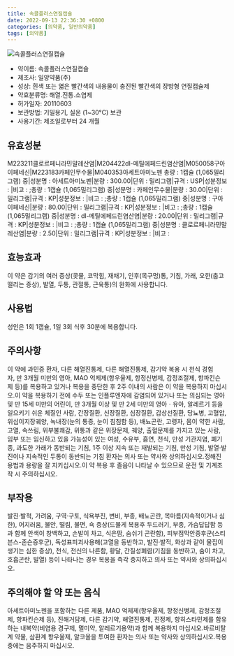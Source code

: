 ```yaml
---
title: 속콜플러스연질캡슐
date: 2022-09-13 22:36:30 +0800
categories: [의약품, 일반의약품]
tags: [의약품]
---
```

![속콜플러스연질캡슐](https://nedrug.mfds.go.kr/pbp/cmn/itemImageDownload/154298772606600082)

- 약이름: 속콜플러스연질캡슐
- 제조사: 일양약품(주)
- 성상: 흰색 또는 엷은 빨간색의 내용물이 충진된 빨간색의 장방형 연질캡슐제
- 약효분류명: 해열.진통.소염제
- 허가일자: 20110603
- 보관방법: 기밀용기, 실온 (1~30°C) 보관
- 사용기간: 제조일로부터 24 개월
## 유효성분
M223211클로르페니라민말레산염|M204422dl-메틸에페드린염산염|M050058구아이페네신|M223183카페인무수물|M040353아세트아미노펜
총량 : 1캡슐 (1,065밀리그램) 중|성분명 : 아세트아미노펜|분량 : 300.00|단위 : 밀리그램|규격 : USP|성분정보 : |비고 : ;총량 : 1캡슐 (1,065밀리그램) 중|성분명 : 카페인무수물|분량 : 30.00|단위 : 밀리그램|규격 : KP|성분정보 : |비고 : ;총량 : 1캡슐 (1,065밀리그램) 중|성분명 : 구아이페네신|분량 : 80.00|단위 : 밀리그램|규격 : KP|성분정보 : |비고 : ;총량 : 1캡슐 (1,065밀리그램) 중|성분명 : dl-메틸에페드린염산염|분량 : 20.00|단위 : 밀리그램|규격 : KP|성분정보 : |비고 : ;총량 : 1캡슐 (1,065밀리그램) 중|성분명 : 클로르페니라민말레산염|분량 : 2.50|단위 : 밀리그램|규격 : KP|성분정보 : |비고 :
## 효능효과
이 약은 감기의 여러 증상(콧물, 코막힘, 재채기, 인후(목구멍)통, 기침, 가래, 오한(춥고 떨리는 증상), 발열, 두통, 관절통, 근육통)의 완화에 사용합니다.
## 사용법
성인은 1회 1캡슐, 1일 3회 식후 30분에 복용합니다.
## 주의사항
이 약에 과민증 환자, 다른 해열진통제, 다른 해열진통제, 감기약 복용 시 천식 경험자, 만 3개월 미만의 영아, MAO 억제제(항우울제, 항정신병제, 감정조절제, 항파킨슨제 등)를 복용하고 있거나 복용을 중단한 후 2주 이내의 사람은 이 약을 복용하지 마십시오.이 약을 복용하기 전에 수두 또는 인플루엔자에 감염되어 있거나 또는 의심되는 영아 및 만 15세 미만의 어린이, 만 3개월 이상 및 만 2세 미만의 영아ㆍ유아, 알레르기 등을 일으키기 쉬운 체질인 사람, 간장질환, 신장질환, 심장질환, 갑상선질환, 당뇨병, 고혈압, 위십이지장궤양, 녹내장(눈의 통증, 눈이 침침함 등), 배뇨곤란, 고령자, 몸이 약한 사람, 고열, 속쓰림, 위부불쾌감, 위통과 같은 위장문제, 궤양, 출혈문제를 가지고 있는 사람, 임부 또는 임신하고 있을 가능성이 있는 여성, 수유부, 흡연, 천식, 만성 기관지염, 폐기종, 과도한 가래가 동반되는 기침, 1주 이상 지속 또는 재발되는 기침, 만성 기침, 발열·발진이나 지속적인 두통이 동반되는 기침 환자는 의사 또는 약사와 상의하십시오.정해진 용법과 용량을 잘 지키십시오.이 약 복용 후 졸음이 나타날 수 있으므로 운전 및 기계조작 시 주의하십시오.
## 부작용
발진·발적, 가려움, 구역·구토, 식욕부진, 변비, 부종, 배뇨곤란, 목마름(지속적이거나 심한), 어지러움, 불안, 떨림, 불면, 쇽 증상(드물게 복용후 두드러기, 부종, 가슴답답함 등과 함께 안색이 창백하고, 손발이 차고, 식은땀, 숨쉬기 곤란함), 피부점막안증후군(스티븐스-존슨증후군), 독성표피괴사용해(고열을 동반하고, 발진·발적, 화상과 같이 물집이 생기는 심한 증상), 천식, 전신의 나른함, 황달, 간질성폐렴(기침을 동반하고, 숨이 차고, 호흡곤란, 발열) 등이 나타나는 경우 복용을 즉각 중지하고 의사 또는 약사와 상의하십시오.
## 주의해야 할 약 또는 음식
아세트아미노펜을 포함하는 다른 제품, MAO 억제제(항우울제, 항정신병제, 감정조절제, 항파킨슨제 등), 진해거담제, 다른 감기약, 해열진통제, 진정제, 항히스타민제를 함유하는 내복약(비염용 경구제, 멀미약, 알레르기용약)과 함께 복용하지 마십시오.바르비탈계 약물, 삼환계 항우울제, 알코올을 투여한 환자는 의사 또는 약사와 상의하십시오.복용 중에는 음주하지 마십시오.
